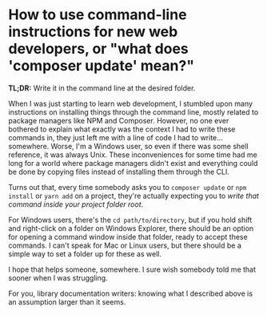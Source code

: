 # How to use command-line instructions for new web developers, or "what does 'composer update' mean?"

**TL;DR:** Write it in the command line at the desired folder.

When I was just starting to learn web development, I stumbled upon many instructions on installing things through the command line, mostly related to package managers like NPM and Composer. However, no one ever bothered to explain what exactly was the context I had to write these commands in, they just left me with a line of code I had to write... somewhere. Worse, I'm a Windows user, so even if there was some shell reference, it was always Unix. These inconveniences for some time had me long for a world where package managers didn't exist and everything could be done by copying files instead of installing them through the CLI.

Turns out that, every time somebody asks you to `composer update` or `npm install` or `yarn add` on a project, they're actually expecting you to *write that command inside your project folder root*. 

For Windows users, there's the `cd path/to/directory`, but if you hold shift and right-click on a folder on Windows Explorer, there should be an option for opening a command window inside that folder, ready to accept these commands. I can't speak for Mac or Linux users, but there should be a simple way to set a folder up for these as well.

I hope that helps someone, somewhere. I sure wish somebody told me that sooner when I was struggling.

For you, library documentation writers: knowing what I described above is an assumption larger than it seems.
